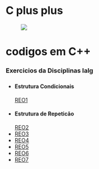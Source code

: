 # C plus plus
 
 <!DOCTYPE html>
 <html>
 <head> 
    <meta charset="utf-8">
    
</head>
<body>
<div id="img-topo">
<figure><img src="https://cdn.icon-icons.com/icons2/2415/PNG/128/cplusplus_original_logo_icon_146581.png"/></figure>
    <h1>codigos em C++ </h1>
    <h3>Exercicios da Disciplinas Ialg<h3>
</div>
    <ul>
        <li><h4>Estrutura Condicionais</h4><a href="https://github.com/Sousa-Diin/C-plus-plus/tree/main/IALG_2/REO1">REO1</a></li>
        <li><h4>Estrutura de Repeticão</h4><a href="https://github.com/Sousa-Diin/C-plus-plus/tree/main/IALG_2/REO2">REO2</a></li>
        <li><a href="https://github.com/Sousa-Diin/C-plus-plus/tree/main/IALG_2/REO3">REO3</a></li>
        <li><a href="https://github.com/Sousa-Diin/C-plus-plus/tree/main/IALG_2/REO4">REO4</a></li>
        <li><a href="https://github.com/Sousa-Diin/C-plus-plus/tree/main/IALG_2/REO5">REO5</a></li>
        <li><a href="https://github.com/Sousa-Diin/C-plus-plus/tree/main/IALG_2/REO6">REO6</a></li>
        <li><a href="https://github.com/Sousa-Diin/C-plus-plus/tree/main/IALG_2/REO7">REO7</a></li>
    </ul>
</body>
 </html>

